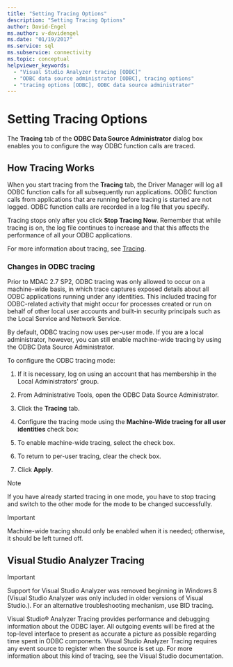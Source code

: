 ```yaml
---
title: "Setting Tracing Options"
description: "Setting Tracing Options"
author: David-Engel
ms.author: v-davidengel
ms.date: "01/19/2017"
ms.service: sql
ms.subservice: connectivity
ms.topic: conceptual
helpviewer_keywords:
  - "Visual Studio Analyzer tracing [ODBC]"
  - "ODBC data source administrator [ODBC], tracing options"
  - "tracing options [ODBC], ODBC data source administrator"
---
```

# Setting Tracing Options
The **Tracing** tab of the **ODBC Data Source Administrator** dialog box enables you to configure the way ODBC function calls are traced.  
  
## How Tracing Works  
 When you start tracing from the **Tracing** tab, the Driver Manager will log all ODBC function calls for all subsequently run applications. ODBC function calls from applications that are running before tracing is started are not logged. ODBC function calls are recorded in a log file that you specify.  
  
 Tracing stops only after you click **Stop Tracing Now**. Remember that while tracing is on, the log file continues to increase and that this affects the performance of all your ODBC applications.  
  
 For more information about tracing, see [Tracing](../../odbc/reference/develop-app/tracing.md).  
  
### Changes in ODBC tracing  
 Prior to MDAC 2.7 SP2, ODBC tracing was only allowed to occur on a machine-wide basis, in which trace captures exposed details about all ODBC applications running under any identities. This included tracing for ODBC-related activity that might occur for processes created or run on behalf of other local user accounts and built-in security principals such as the Local Service and Network Service.  
  
 By default, ODBC tracing now uses per-user mode. If you are a local administrator, however, you can still enable machine-wide tracing by using the ODBC Data Source Administrator.  
  
 To configure the ODBC tracing mode:  
  
1.  If it is necessary, log on using an account that has membership in the Local Administrators' group.  
  
2.  From Administrative Tools, open the ODBC Data Source Administrator.  
  
3.  Click the **Tracing** tab.  
  
4.  Configure the tracing mode using the **Machine-Wide tracing for all user identities** check box:  
  
5.  To enable machine-wide tracing, select the check box.  
  
6.  To return to per-user tracing, clear the check box.  
  
7.  Click **Apply**.  
  
> [!NOTE]  
>  If you have already started tracing in one mode, you have to stop tracing and switch to the other mode for the mode to be changed successfully.  
  
> [!IMPORTANT]  
>  Machine-wide tracing should only be enabled when it is needed; otherwise, it should be left turned off.  
  
## Visual Studio Analyzer Tracing  
  
> [!IMPORTANT]  
>  Support for Visual Studio Analyzer was removed beginning in Windows 8 (Visual Studio Analyzer was only included in older versions of Visual Studio.). For an alternative troubleshooting mechanism, use BID tracing.  
  
 Visual Studio® Analyzer Tracing provides performance and debugging information about the ODBC layer. All outgoing events will be fired at the top-level interface to present as accurate a picture as possible regarding time spent in ODBC components. Visual Studio Analyzer Tracing requires any event source to register when the source is set up. For more information about this kind of tracing, see the Visual Studio documentation.

